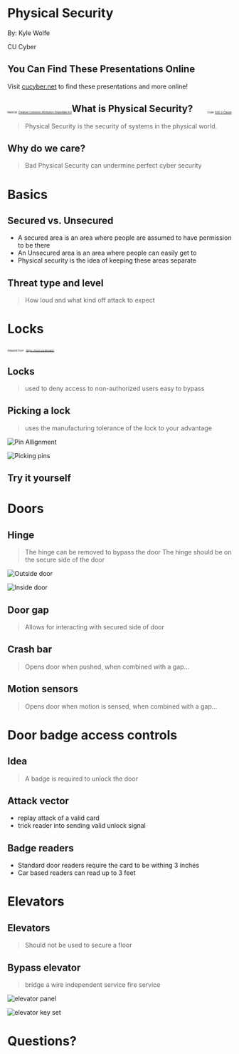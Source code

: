 # Physical Security

By: Kyle Wolfe

CU Cyber


## You Can Find These Presentations Online

Visit [cucyber.net](https://cucyber.net/) to find these presentations and more online!

<span style="padding-top: 6em; font-size: 0.4em; float: left;">Material: <a href="https://tldrlegal.com/license/creative-commons-attribution-sharealike-4.0-international-(cc-by-sa-4.0)">Creative Commons Attribution-ShareAlike 4.0</a></span><span style="padding-top: 6em; font-size: 0.4em; float: right;">Code: <a href="https://tldrlegal.com/license/bsd-2-clause-license-(freebsd)">BSD 2-Clause</a></span>


## What is Physical Security?

> Physical Security is the security of systems in the physical world.


## Why do we care?

> Bad Physical Security can undermine perfect cyber security



# Basics


## Secured vs. Unsecured 

* A secured area is an area where people are assumed to have permission to be there
* An Unsecured area is an area where people can easily get to 
* Physical security is the idea of keeping these areas separate


## Threat type and level

> How loud and what kind off attack to expect



# Locks

<span style="padding-top: 6em; font-size: 0.4em;">Adapted from:</span>
<span style="padding-top: 6em; font-size: 0.4em;">https://toool.us/deviant/</span>


## Locks

> used to deny access to non-authorized users
> easy to bypass


## Picking a lock

> uses the manufacturing tolerance of the lock to your advantage


![Pin Allignment](1.03-binding-pin-(front-view)_.gif)


![Picking pins](2.10-picking_but_lifting_one_pin_stack_too_far_.gif)


## Try it yourself



# Doors


## Hinge

> The hinge can be removed to bypass the door
> The hinge should be on the secure side of the door

![Outside door](outside_door.JPG)


![Inside door](inside_door.JPG)

## Door gap

> Allows for interacting with secured side of door


## Crash bar

> Opens door when pushed, when combined with a gap...


## Motion sensors

> Opens door when motion is sensed, when combined with a gap...



# Door badge access controls


## Idea

> A badge is required to unlock the door


## Attack vector

* replay attack of a valid card
* trick reader into sending valid unlock signal


## Badge readers

* Standard door readers require the card to be withing 3 inches
* Car based readers can read up to 3 feet



# Elevators


## Elevators

> Should not be used to secure a floor


## Bypass elevator

> bridge a wire
> independent service 
> fire service


![elevator panel](elevator_panel.JPG)


![elevator key set](elevator_keys.JPG)



# Questions?
